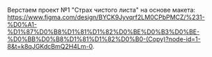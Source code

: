 
Верстаем проект №1 "Страх чистого листа" на основе макета: https://www.figma.com/design/BYCK9Jyvqrf2LM0CPbPMCZ/%231-%D0%A1-%D1%87%D0%B8%D1%81%D1%82%D0%BE%D0%B3%D0%BE-%D0%BB%D0%B8%D1%81%D1%82%D0%B0-(Copy)?node-id=1-8&t=k8qJGKdcBmQ2H4Lm-0.
